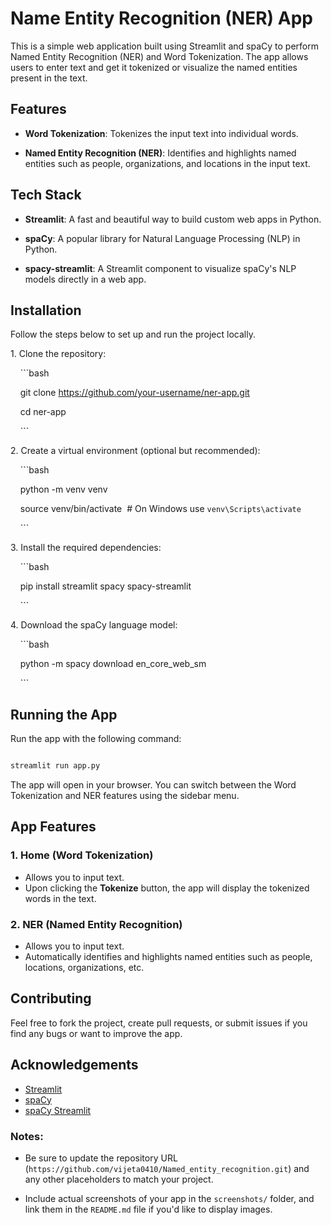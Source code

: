 # Name Entity Recognition (NER) App

This is a simple web application built using Streamlit and spaCy to perform Named Entity Recognition (NER) and Word Tokenization. The app allows users to enter text and get it tokenized or visualize the named entities present in the text.

## Features

- **Word Tokenization**: Tokenizes the input text into individual words.

- **Named Entity Recognition (NER)**: Identifies and highlights named entities such as people, organizations, and locations in the input text.

## Tech Stack

- **Streamlit**: A fast and beautiful way to build custom web apps in Python.

- **spaCy**: A popular library for Natural Language Processing (NLP) in Python.

- **spacy-streamlit**: A Streamlit component to visualize spaCy's NLP models directly in a web app.

## Installation

Follow the steps below to set up and run the project locally.

1\. Clone the repository:

    ```bash

    git clone https://github.com/your-username/ner-app.git

    cd ner-app

    ```

2\. Create a virtual environment (optional but recommended):

    ```bash

    python -m venv venv

    source venv/bin/activate  # On Windows use `venv\Scripts\activate`

    ```

3\. Install the required dependencies:

    ```bash

    pip install streamlit spacy spacy-streamlit

    ```

4\. Download the spaCy language model:

    ```bash

    python -m spacy download en_core_web_sm

    ```

## Running the App

Run the app with the following command:

```bash

streamlit run app.py
```
The app will open in your browser. You can switch between the Word Tokenization and NER features using the sidebar menu.

App Features
------------

### 1\. Home (Word Tokenization)

-   Allows you to input text.
-   Upon clicking the **Tokenize** button, the app will display the tokenized words in the text.

### 2\. NER (Named Entity Recognition)

-   Allows you to input text.
-   Automatically identifies and highlights named entities such as people, locations, organizations, etc.


Contributing
------------

Feel free to fork the project, create pull requests, or submit issues if you find any bugs or want to improve the app.

Acknowledgements
----------------

-   [Streamlit](https://streamlit.io/)
-   [spaCy](https://spacy.io/)
-   [spaCy Streamlit](https://github.com/explosion/spacy-streamlit)
### Notes:

- Be sure to update the repository URL (`https://github.com/vijeta0410/Named_entity_recognition.git`) and any other placeholders to match your project.

- Include actual screenshots of your app in the `screenshots/` folder, and link them in the `README.md` file if you'd like to display images.
